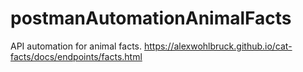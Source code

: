 # postmanAutomationAnimalFacts
API automation for animal facts. https://alexwohlbruck.github.io/cat-facts/docs/endpoints/facts.html

